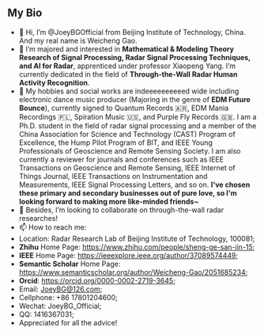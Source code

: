 ## My Bio
- 👋 Hi, I’m @JoeyBGOfficial from Beijing Institute of Technology, China. And my real name is Weicheng Gao.
- 👀 I’m majored and interested in **Mathematical & Modeling Theory Research of Signal Processing, Radar Signal Processing Techniques, and AI for Radar**, apprenticed under professor Xiaopeng Yang. I’m currently dedicated in the field of **Through-the-Wall Radar Human Activity Recognition**.
- 🌱 My hobbies and social works are indeeeeeeeeeed wide including electronic dance music producer (Majoring in the genre of **EDM Future Bounce**), currently signed to Quantum Records 🇦🇷, EDM Mania Recordings 🇵🇱, Spiration Music 🇺🇸, and Purple Fly Records 🇬🇧. I am a Ph.D. student in the field of radar signal processing and a member of the China Association for Science and Technology (CAST) Program of Excellence, the Hump Pilot Program of BIT, and IEEE Young Professionals of Geoscience and Remote Sensing Society. I am also currently a reviewer for journals and conferences such as IEEE Transactions on Geoscience and Remote Sensing, IEEE Internet of Things Journal, IEEE Transactions on Instrumentation and Measurements, IEEE Signal Processing Letters, and so on. **I've chosen these primary and secondary businesses out of pure love, so I'm looking forward to making more like-minded friends~**
- 💞️ Besides, I’m looking to collaborate on through-the-wall radar researches!
- 📫 How to reach me: 
- Location: Radar Research Lab of Beijing Institute of Technology, 100081;
- **Zhihu** Home Page: https://www.zhihu.com/people/sheng-ge-san-jin-15;
- **IEEE** Home Page: https://ieeexplore.ieee.org/author/37089574449;
- **Semantic Scholar** Home Page: https://www.semanticscholar.org/author/Weicheng-Gao/2051685234;
- **Orcid**: https://orcid.org/0000-0002-2719-3645;
- Email: JoeyBG@126.com;
- Cellphone: +86 17801204600;
- Wechat: JoeyBG_Official;
- QQ: 1416367031;
- Appreciated for all the advice!

<!---
JoeyBGofficial/JoeyBGofficial is a ✨ special ✨ repository because its `README.md` (this file) appears on your GitHub profile.
You can click the Preview link to take a look at your changes.
--->
